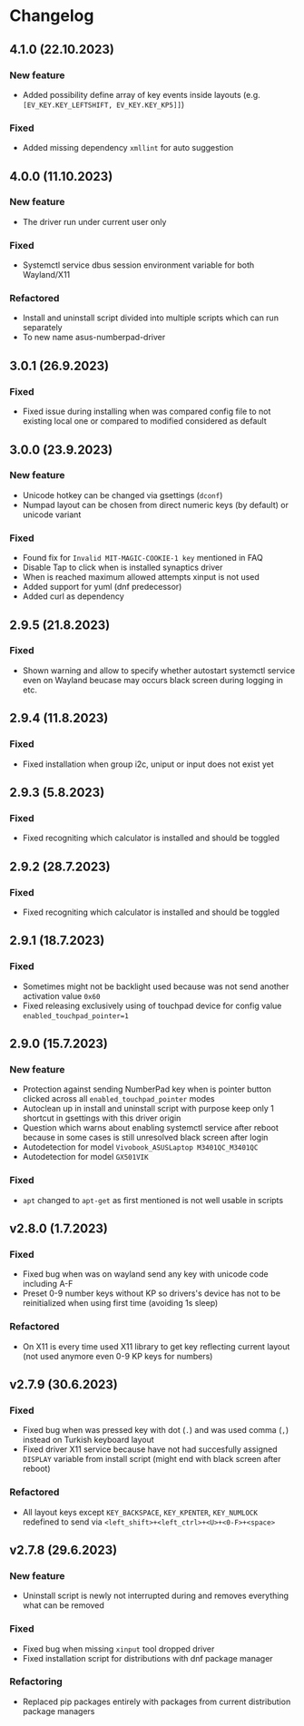 # Changelog

## 4.1.0 (22.10.2023)

### New feature

- Added possibility define array of key events inside layouts (e.g. `[EV_KEY.KEY_LEFTSHIFT, EV_KEY.KEY_KP5]]`)

### Fixed

- Added missing dependency `xmllint` for auto suggestion

## 4.0.0 (11.10.2023)

### New feature

- The driver run under current user only

### Fixed

- Systemctl service dbus session environment variable for both Wayland/X11

### Refactored

- Install and uninstall script divided into multiple scripts which can run separately
- To new name asus-numberpad-driver

## 3.0.1 (26.9.2023)

### Fixed

- Fixed issue during installing when was compared config file to not existing local one or compared to modified considered as default

## 3.0.0 (23.9.2023)

### New feature

- Unicode hotkey can be changed via gsettings (`dconf`)
- Numpad layout can be chosen from direct numeric keys (by default) or unicode variant

### Fixed

- Found fix for `Invalid MIT-MAGIC-COOKIE-1 key` mentioned in FAQ
- Disable Tap to click when is installed synaptics driver
- When is reached maximum allowed attempts xinput is not used
- Added support for yuml (dnf predecessor)
- Added curl as dependency


## 2.9.5 (21.8.2023)

### Fixed

- Shown warning and allow to specify whether autostart systemctl service even on Wayland beucase may occurs black screen during logging in etc.

## 2.9.4 (11.8.2023)

### Fixed

- Fixed installation when group i2c, uniput or input does not exist yet

## 2.9.3 (5.8.2023)

### Fixed

- Fixed recogniting which calculator is installed and should be toggled

## 2.9.2 (28.7.2023)

### Fixed

- Fixed recogniting which calculator is installed and should be toggled

## 2.9.1 (18.7.2023)

### Fixed

- Sometimes might not be backlight used because was not send another activation value `0x60`
- Fixed releasing exclusively using of touchpad device for config value `enabled_touchpad_pointer=1`

## 2.9.0 (15.7.2023)

### New feature

- Protection against sending NumberPad key when is pointer button clicked across all `enabled_touchpad_pointer` modes
- Autoclean up in install and uninstall script with purpose keep only 1 shortcut in gsettings with this driver origin
- Question which warns about enabling systemctl service after reboot because in some cases is still unresolved black screen after login
- Autodetection for model `Vivobook_ASUSLaptop M3401QC_M3401QC`
- Autodetection for model `GX501VIK`

### Fixed

- `apt` changed to `apt-get` as first mentioned is not well usable in scripts

## v2.8.0 (1.7.2023)

### Fixed

- Fixed bug when was on wayland send any key with unicode code including A-F
- Preset 0-9 number keys without KP so drivers's device has not to be reinitialized when using first time (avoiding 1s sleep)

### Refactored

- On X11 is every time used X11 library to get key reflecting current layout (not used anymore even 0-9 KP keys for numbers)

## v2.7.9 (30.6.2023)

### Fixed

- Fixed bug when was pressed key with dot (`.`) and was used comma (`,`) instead on Turkish keyboard layout
- Fixed driver X11 service because have not had succesfully assigned `DISPLAY` variable from install script (might end with black screen after reboot)

### Refactored

- All layout keys except `KEY_BACKSPACE`, `KEY_KPENTER`, `KEY_NUMLOCK` redefined to send via `<left_shift>+<left_ctrl>+<U>+<0-F>+<space>`

## v2.7.8 (29.6.2023)

### New feature

- Uninstall script is newly not interrupted during and removes everything what can be removed

### Fixed

- Fixed bug when missing `xinput` tool dropped driver
- Fixed installation script for distributions with dnf package manager

### Refactoring

- Replaced pip packages entirely with packages from current distribution package managers

